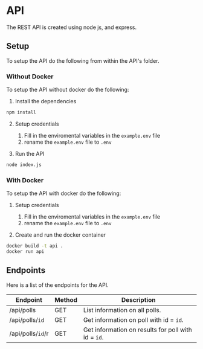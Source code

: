 # API

The REST API is created using node js, and express.

## Setup
To setup the API do the following from within the API's folder.

### Without Docker
To setup the API without docker do the following:

1. Install the dependencies
```bash
npm install
```

2. Setup credentials
    1. Fill in the enviromental variables in the `example.env` file
    2. rename the `example.env` file to `.env`

3. Run the API
```bash
node index.js
```

### With Docker
To setup the API with docker do the following:

1. Setup credentials
    1. Fill in the enviromental variables in the `example.env` file
    2. rename the `example.env` file to `.env`

3. Create and run the docker container
```bash
docker build -t api .
docker run api
```

## Endpoints
Here is a list of the endpoints for the API.

Endpoint | Method | Description
--- | --- | ---
/api/polls | GET | List information on all polls.
/api/polls/`id` | GET | Get information on poll with id = `id`.
/api/polls/`id`/r | GET | Get information on results for poll with id = `id`.
